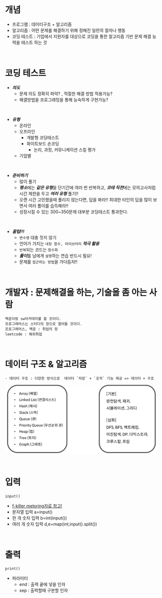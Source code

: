 # 개념
- 프로그램 : 데이터구조 + 알고리즘
- 알고리즘 : 어떤 문제를 해결하기 위해 정해진 일련의 절차나 행동
- 코딩 테스트 : 기업에서 지원자를 대상으로 코딩을 통한 알고리즘 기반 문제 해결 능력을 테스트 하는 것

<br/>

# 코딩 테스트
- ***의도*** 
    - 문제 의도 정확히 파악? , 적절한 해결 방법 적용가능?
    - 해결방법을 프로그래밍을 통해 능숙하게 구현가능?

<br/>

- ***유형***
    - 온라인
    - 오프라인 
        - 개발형 코딩테스트
        - 화이트보드 손코딩 
            - 논리, 과정, 커뮤니케이션 스킬 평가
    - 기업별
        
<br/>

- ***준비하기***
    - 많이 풀기
    - ***평소***에는 ***같은 유형***을 단기간에 여러 번 반복하고, ***코테 직전***에는 모의고사처럼 시간 제한을 두고 ***여러 유형*** 풀기!!
    - 오랜 시간 고민했을때 풀리지 않는다면, 답을 봐라!! 최대한 타인의 답을 많이 보면서 여러 풀이를 습득해라!!
    - 성장시킬 수 있는 300~350문제 대부분 코딩테스트 통과한다.
        
<br/>

- ***꿀팁!!!***
    - `변수명` 대충 짓지 않기
    - 언어가 가지는 `내장 함수, 라이브러리` ***적극 활용***
    - `반복`되는 코드는 `함수화`
    - ***풀이***를 남에게 `설명`하는 연습 반드시 필요!
    - 문제를 `접근하는 방법`을 가다듬자!!
    
<br/>

# 개발자 : 문제해결을 하는, 기술을 좀 아는 사람
    백준이랑 sw아카데미를 할 것이다.
    프로그래머스는 스터디의 장으로 열어둘 것이다.
    프로그래머스, 백준 : 취업의 장  
    leetcode : 해외취업
    
<br/>

# 데이터 구조 & 알고리즘
    - 데이터 구조 : 다양한 방식으로  데이터 `저장` + `조작` 기능 제공 => 데이터 + 구조

![그림](알고리즘.png)

<br/>

# 입력

`input()`
- [f-killer metoring자료 참고!](https://github.com/whatareyoudoingz/f-killer/blob/master/1111_6%EC%B0%A8_%EB%A9%98%ED%86%A0%EB%A7%81_%EC%9E%90%EB%A3%8C.mdhttps://github.com/whatareyoudoingz/f-killer/blob/master/1111_6%EC%B0%A8_%EB%A9%98%ED%86%A0%EB%A7%81_%EC%9E%90%EB%A3%8C.md)
- 문자열 입력
    a=input()
- 한 개 숫자 입력
    b=int(input())
- 여러 개 숫자 입력
    d,e=map(int,input().split())

<br/>

# 출력

`print()`
- 파라미터 
    - end : 출력 끝에 넣을 인자 
    - sep : 출력할때 구분할 인자


